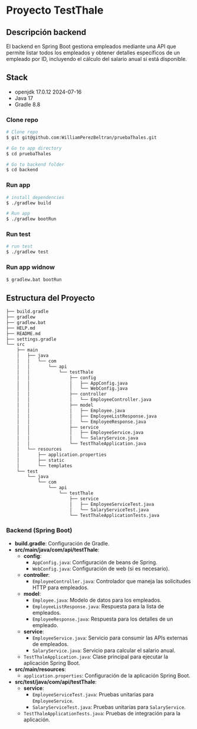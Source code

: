 # Proyecto TestThale

## Descripción backend 

El backend en Spring Boot gestiona empleados mediante una API que permite listar todos los empleados y obtener detalles específicos de un empleado por ID, incluyendo el cálculo del salario anual si está disponible.

## Stack

- openjdk 17.0.12 2024-07-16
- Java 17
- Gradle 8.8

### Clone repo

```bash
# Clone repo
$ git git@github.com:WilliamPerezBeltran/pruebaThales.git

# Go to app directory
$ cd pruebaThales

# Go to backend folder
$ cd backend

```
### Run app

```bash
# install dependencies 
$ ./gradlew build

# Run app
$ ./gradlew bootRun
```

### Run test

```bash
# run test
$ ./gradlew test
```

### Run app widnow 
```bash
$ gradlew.bat bootRun
```

## Estructura del Proyecto

```bash
├── build.gradle
├── gradlew
├── gradlew.bat
├── HELP.md
├── README.md
├── settings.gradle
└── src
    ├── main
    │   ├── java
    │   │   └── com
    │   │       └── api
    │   │           └── testThale
    │   │               ├── config
    │   │               │   ├── AppConfig.java
    │   │               │   └── WebConfig.java
    │   │               ├── controller
    │   │               │   └── EmployeeController.java
    │   │               ├── model
    │   │               │   ├── Employee.java
    │   │               │   ├── EmployeeListResponse.java
    │   │               │   └── EmployeeResponse.java
    │   │               ├── service
    │   │               │   ├── EmployeeService.java
    │   │               │   └── SalaryService.java
    │   │               └── TestThaleApplication.java
    │   └── resources
    │       ├── application.properties
    │       ├── static
    │       └── templates
    └── test
        └── java
            └── com
                └── api
                    └── testThale
                        ├── service
                        │   ├── EmployeeServiceTest.java
                        │   └── SalaryServiceTest.java
                        └── TestThaleApplicationTests.java

```

### Backend (Spring Boot)

- **build.gradle**: Configuración de Gradle.
- **src/main/java/com/api/testThale**:
  - **config**:
    - `AppConfig.java`: Configuración de beans de Spring.
    - `WebConfig.java`: Configuración de web (si es necesario).
  - **controller**:
    - `EmployeeController.java`: Controlador que maneja las solicitudes HTTP para empleados.
  - **model**:
    - `Employee.java`: Modelo de datos para los empleados.
    - `EmployeeListResponse.java`: Respuesta para la lista de empleados.
    - `EmployeeResponse.java`: Respuesta para los detalles de un empleado.
  - **service**:
    - `EmployeeService.java`: Servicio para consumir las APIs externas de empleados.
    - `SalaryService.java`: Servicio para calcular el salario anual.
  - `TestThaleApplication.java`: Clase principal para ejecutar la aplicación Spring Boot.
- **src/main/resources**:
  - `application.properties`: Configuración de la aplicación Spring Boot.
- **src/test/java/com/api/testThale**:
  - **service**:
    - `EmployeeServiceTest.java`: Pruebas unitarias para `EmployeeService`.
    - `SalaryServiceTest.java`: Pruebas unitarias para `SalaryService`.
  - `TestThaleApplicationTests.java`: Pruebas de integración para la aplicación.

